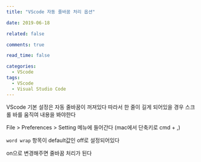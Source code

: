 ```yaml
---
title: "VScode 자동 줄바꿈 처리 옵션"

date: 2019-06-18

related: false

comments: true

read_time: false

categories:
  - VScode
tags:
  - VScode
  - Visual Studio Code
---
```


VScode 기본 설정은 자동 줄바꿈이 꺼져있다
따라서 한 줄이 길게 되어있을 경우 스크롤 바를 움직여 내용을 봐야한다

File > Preferences > Setting 메뉴에 들어간다 (mac에서 단축키로 cmd + ,)

`word wrap` 항목이 default값인 off로 설정되어있다

on으로 변경해주면 줄바꿈 처리가 된다
